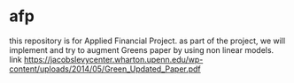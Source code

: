 # afp
this repository is for Applied Financial Project.
as part of the project, we will implement and try to augment Greens paper by using non linear models.
link
https://jacobslevycenter.wharton.upenn.edu/wp-content/uploads/2014/05/Green_Updated_Paper.pdf

